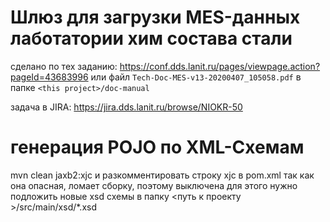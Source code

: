 # Шлюз для загрузки MES-данных лаботатории хим состава стали
сделано по тех заданию: https://conf.dds.lanit.ru/pages/viewpage.action?pageId=43683996
или файл `Tech-Doc-MES-v13-20200407_105058.pdf` в папке `<this project>/doc-manual`

задача в JIRA: https://jira.dds.lanit.ru/browse/NIOKR-50

# генерация POJO по XML-Схемам
mvn clean jaxb2:xjc
и разкомментировать строку <goal>xjc</goal> в pom.xml так как она опасная, ломает сборку, поэтому выключена 
для этого нужно подложить новые xsd схемы в папку <путь к проекту >/src/main/xsd/*.xsd
        

